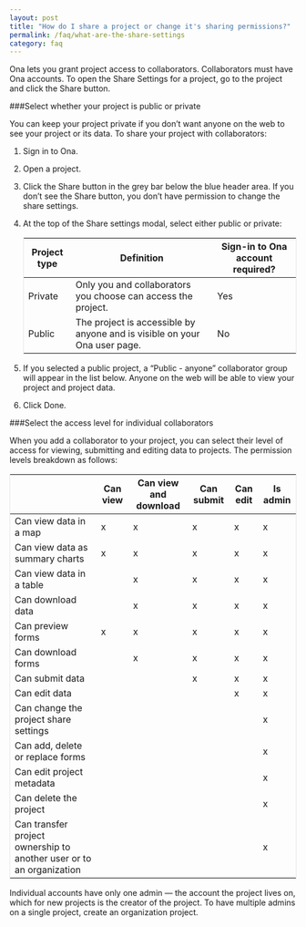 ```yaml
---
layout: post
title: "How do I share a project or change it's sharing permissions?"
permalink: /faq/what-are-the-share-settings
category: faq
---
```


Ona lets you grant project access to collaborators. Collaborators must have Ona accounts. To open the Share Settings for a project, go to the project and click the Share button.

###Select whether your project is public or private

You can keep your project private if you don’t want anyone on the web to see your project or its data. To share your project with collaborators:

1. Sign in to Ona.
2. Open a project.
3. Click the Share button in the grey bar below the blue header area. If you don’t see the Share button, you don’t have permission to change the share settings.
4. At the top of the Share settings modal, select either public or private:

	<table style="border: 1px solid #E6E6E6;">
	  <thead>
	    <tr>
	      <th>Project type</th>
	      <th>Definition</th>
	      <th>Sign-in to Ona account required?</th>
	    </tr>
	  </thead>
	  <tbody>
	    <tr>
	      <td>Private</td>
	      <td>Only you and collaborators you choose can access the project.</td>
	      <td>Yes</td>
	    </tr>
	        <tr>
	      <td>Public</td>
	      <td>The project is accessible by anyone and is visible on your Ona user page.</td>
	      <td>No</td>
	    </tr>
	  </tbody>
	</table>

5. If you selected a public project, a “Public - anyone” collaborator group will appear in the list below. Anyone on the web will be able to view your project and project data.
6. Click Done.

###Select the access level for individual collaborators

When you add a collaborator to your project, you can select their level of access for viewing, submitting and editing data to projects. The permission levels breakdown as follows:

<table style="border: 1px solid #E6E6E6;">
  	<thead>
	  <tr>
	      <th></th>
	      <th>Can view</th>
	      <th>Can view and download</th>
	      <th>Can submit</th>
	      <th>Can edit</th>
	      <th>Is admin</th>
	    </tr>
	</thead>
	<tbody>
	    <tr>
	      <td>Can view data in a map</td>
	      <td>x</td>
	      <td>x</td>
	      <td>x</td>
	      <td>x</td>
	      <td>x</td>
	    </tr>
	    <tr>
	      <td>Can view data as summary charts</td>
	      <td>x</td>
	      <td>x</td>
	      <td>x</td>
	      <td>x</td>
	      <td>x</td>
	    </tr>
	    <tr>
	      <td>Can view data in a table</td>
	      <td></td>
	      <td>x</td>
	      <td>x</td>
	      <td>x</td>
	      <td>x</td>
	    </tr>
	    <tr>
	      <td>Can download data</td>
	      <td></td>
	      <td>x</td>
	      <td>x</td>
	      <td>x</td>
	      <td>x</td>
	    </tr>
	    <tr>
	      <td>Can preview forms</td>
	      <td>x</td>
	      <td>x</td>
	      <td>x</td>
	      <td>x</td>
	      <td>x</td>
	    </tr>
	    <tr>
	      <td>Can download forms</td>
	      <td></td>
	      <td>x</td>
	      <td>x</td>
	      <td>x</td>
	      <td>x</td>
	    </tr>
	    <tr>
	      <td>Can submit data</td>
	      <td></td>
	      <td></td>
	      <td>x</td>
	      <td>x</td>
	      <td>x</td>
	    </tr>
	    <tr>
	      <td>Can edit data</td>
	      <td></td>
	      <td></td>
	      <td></td>
	      <td>x</td>
	      <td>x</td>
	    </tr>
	    <tr>
	      <td>Can change the project share settings</td>
	      <td></td>
	      <td></td>
	      <td></td>
	      <td></td>
	      <td>x</td>
	    </tr>
	    <tr>
	      <td>Can add, delete or replace forms</td>
	      <td></td>
	      <td></td>
	      <td></td>
	      <td></td>
	      <td>x</td>
	    </tr>
	    <tr>
	      <td>Can edit project metadata</td>
	      <td></td>
	      <td></td>
	      <td></td>
	      <td></td>
	      <td>x</td>
	    </tr>
	    <tr>
	      <td>Can delete the project</td>
	      <td></td>
	      <td></td>
	      <td></td>
	      <td></td>
	      <td>x</td>
	    </tr>
	    <tr>
	      <td>Can transfer project ownership to another user or to an organization</td>
	      <td></td>
	      <td></td>
	      <td></td>
	      <td></td>
	      <td>x</td>
	    </tr>
	</tbody>
</table>


Individual accounts have only one admin — the account the project lives on, which for new projects is the creator of the project. To have multiple admins on a single project, create an organization project.